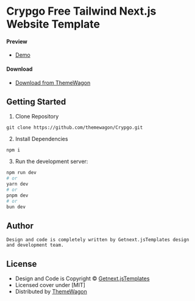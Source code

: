 # Crypgo Free Tailwind Next.js Website Template
#### Preview

 - [Demo](https://themewagon.github.io/Crypgo/)

#### Download
 - [Download from ThemeWagon](https://themewagon.com/themes/Crypgo)

## Getting Started

1. Clone Repository
```
git clone https://github.com/themewagon/Crypgo.git
```
2. Install Dependencies
```
npm i
```
3. Run the development server:

```bash
npm run dev
# or
yarn dev
# or
pnpm dev
# or
bun dev
```

## Author 
```
Design and code is completely written by Getnext.jsTemplates design and development team.  
```

## License

 - Design and Code is Copyright &copy; [Getnext.jsTemplates](https://getnextjstemplates.com/)
 - Licensed cover under [MIT]
 - Distributed by [ThemeWagon](https://themewagon.com)

